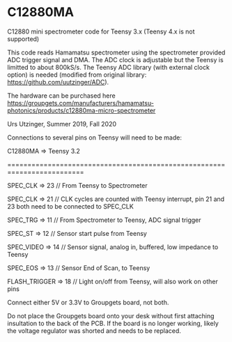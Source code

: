 # C12880MA
C12880 mini spectrometer code for Teensy 3.x (Teensy 4.x is not supported)

This code reads Hamamatsu spectrometer using the spectrometer provided ADC trigger signal and DMA. 
The ADC clock is adjustable but the Teensy is limitted to about 800kS/s.
The Teensy ADC library (with external clock option) is needed (modified from original library: https://github.com/uutzinger/ADC).

The hardware can be purchased here https://groupgets.com/manufacturers/hamamatsu-photonics/products/c12880ma-micro-spectrometer

Urs Utzinger, Summer 2019, Fall 2020

Connections to several pins on Teensy will need to be made:

C12880MA  => Teensy 3.2

=========================================================================

SPEC_CLK => 23      // From Teensy to Spectrometer

SPEC_CLK => 21      // CLK cycles are counted with Teensy interrupt, pin 21 and 23 both need to be connected to SPEC_CLK

SPEC_TRG => 11      // From Spectrometer to Teensy, ADC signal trigger

SPEC_ST  => 12      // Sensor start pulse from Teensy

SPEC_VIDEO => 14    // Sensor signal, analog in, buffered, low impedance to Teensy

SPEC_EOS  => 13     // Sensor End of Scan, to Teensy

FLASH_TRIGGER => 18 // Light on/off from Teensy, will also work on other pins

Connect either 5V or 3.3V to Groupgets board, not both.

Do not place the Groupgets board onto your desk without first attaching insultation to the back of the PCB.
If the board is no longer working, likely the voltage regulator was shorted and needs to be replaced.
